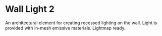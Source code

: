 # Wall Light 2
An architectural element for creating recessed lighting on the wall. Light is provided with in-mesh emissive materials. Lightmap ready.